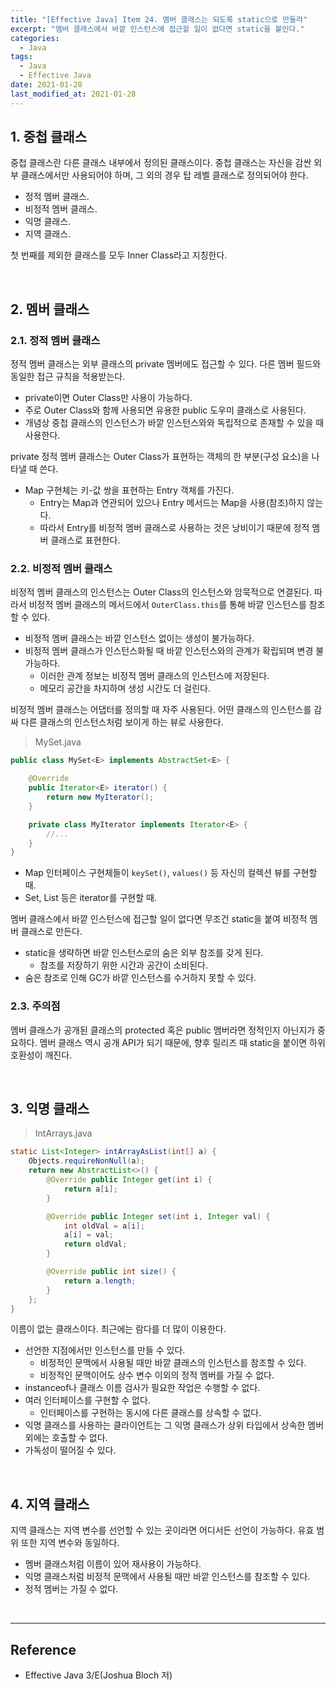 ```yaml
---
title: "[Effective Java] Item 24. 멤버 클래스는 되도록 static으로 만들라"
excerpt: "멤버 클래스에서 바깥 인스턴스에 접근할 일이 없다면 static을 붙인다."
categories:
  - Java
tags:
  - Java
  - Effective Java
date: 2021-01-28
last_modified_at: 2021-01-28
---
```


## 1. 중첩 클래스

중첩 클래스란 다른 클래스 내부에서 정의된 클래스이다. 중첩 클래스는 자신을 감싼 외부 클래스에서만 사용되어야 하며, 그 외의 경우 탑 레벨 클래스로 정의되어야 한다.

* 정적 멤버 클래스.
* 비정적 멤버 클래스.
* 익명 클래스.
* 지역 클래스.

첫 번째를 제외한 클래스를 모두 Inner Class라고 지칭한다.

<br>

## 2. 멤버 클래스

### 2.1. 정적 멤버 클래스

정적 멤버 클래스는 외부 클래스의 private 멤버에도 접근할 수 있다. 다른 멤버 필드와 동일한 접근 규칙을 적용받는다.

* private이면 Outer Class만 사용이 가능하다.
* 주로 Outer Class와 함께 사용되면 유용한 public 도우미 클래스로 사용된다.
* 개념상 중첩 클래스의 인스턴스가 바깥 인스턴스와와 독립적으로 존재할 수 있을 때 사용한다.

private 정적 멤버 클래스는 Outer Class가 표현하는 객체의 한 부분(구성 요소)을 나타낼 때 쓴다.

* Map 구현체는 키-값 쌍을 표현하는 Entry 객체를 가진다.
  * Entry는 Map과 연관되어 있으나 Entry 메서드는 Map을 사용(참조)하지 않는다.
  * 따라서 Entry를 비정적 멤버 클래스로 사용하는 것은 낭비이기 때문에 정적 멤버 클래스로 표현한다.

### 2.2. 비정적 멤버 클래스

비정적 멤버 클래스의 인스턴스는 Outer Class의 인스턴스와 암묵적으로 연결된다. 따라서 비정적 멤버 클래스의 메서드에서 ``OuterClass.this``를 통해 바깥 인스턴스를 참조할 수 있다.

* 비정적 멤버 클래스는 바깥 인스턴스 없이는 생성이 불가능하다.
* 비정적 멤버 클래스가 인스턴스화될 때 바깥 인스턴스와의 관계가 확립되며 변경 불가능하다.
  * 이러한 관계 정보는 비정적 멤버 클래스의 인스턴스에 저장된다.
  * 메모리 공간을 차지하며 생성 시간도 더 걸린다.

비정적 멤버 클래스는 어댑터를 정의할 때 자주 사용된다. 어떤 클래스의 인스턴스를 감싸 다른 클래스의 인스턴스처럼 보이게 하는 뷰로 사용한다.

> MySet.java

```java
public class MySet<E> implements AbstractSet<E> {

    @Override
    public Iterator<E> iterator() {
        return new MyIterator();
    }

    private class MyIterator implements Iterator<E> {
        //...
    }
}
```

* Map 인터페이스 구현체들이 ``keySet()``, ``values()`` 등 자신의 컬렉션 뷰를 구현할 때.
* Set, List 등은 iterator를 구현할 때.

멤버 클래스에서 바깥 인스턴스에 접근할 일이 없다면 무조건 static을 붙여 비정적 멤버 클래스로 만든다.

* static을 생략하면 바깥 인스턴스로의 숨은 외부 참조를 갖게 된다.
  * 참조를 저장하기 위한 시간과 공간이 소비된다.
* 숨은 참조로 인해 GC가 바깥 인스턴스를 수거하지 못할 수 있다.

### 2.3. 주의점

멤버 클래스가 공개된 클래스의 protected 혹은 public 멤버라면 정적인지 아닌지가 중요하다. 멤버 클래스 역시 공개 API가 되기 때문에, 향후 릴리즈 때 static을 붙이면 하위 호환성이 깨진다.

<br>

## 3. 익명 클래스

> IntArrays.java

```java
static List<Integer> intArrayAsList(int[] a) {
    Objects.requireNonNull(a);
    return new AbstractList<>() {
        @Override public Integer get(int i) {
            return a[i];
        }

        @Override public Integer set(int i, Integer val) {
            int oldVal = a[i];
            a[i] = val;
            return oldVal;
        }

        @Override public int size() {
            return a.length;
        }
    };
}
```

이름이 없는 클래스이다. 최근에는 람다를 더 많이 이용한다.

* 선언한 지점에서만 인스턴스를 만들 수 있다.
  * 비정적인 문맥에서 사용될 때만 바깥 클래스의 인스턴스를 참조할 수 있다.
  * 비정적인 문맥이어도 상수 변수 이외의 정적 멤버를 가질 수 없다.
* instanceof나 클래스 이름 검사가 필요한 작업은 수행할 수 없다.
* 여러 인터페이스를 구현할 수 없다.
  * 인터페이스를 구현하는 동시에 다른 클래스를 상속할 수 없다.
* 익명 클래스를 사용하는 클라이언트는 그 익명 클래스가 상위 타입에서 상속한 멤버 외에는 호출할 수 없다.
* 가독성이 떨어질 수 있다.

<br>

## 4. 지역 클래스

지역 클래스는 지역 변수를 선언할 수 있는 곳이라면 어디서든 선언이 가능하다. 유효 범위 또한 지역 변수와 동일하다.

* 멤버 클래스처럼 이름이 있어 재사용이 가능하다.
* 익명 클래스처럼 비정적 문맥에서 사용될 때만 바깥 인스턴스를 참조할 수 있다.
* 정적 멤버는 가질 수 없다.

<br>

---

## Reference

* Effective Java 3/E(Joshua Bloch 저)
